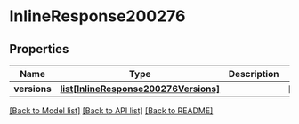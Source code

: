 # InlineResponse200276

## Properties
Name | Type | Description | Notes
------------ | ------------- | ------------- | -------------
**versions** | [**list[InlineResponse200276Versions]**](InlineResponse200276Versions.md) |  | [optional] 

[[Back to Model list]](../README.md#documentation-for-models) [[Back to API list]](../README.md#documentation-for-api-endpoints) [[Back to README]](../README.md)

